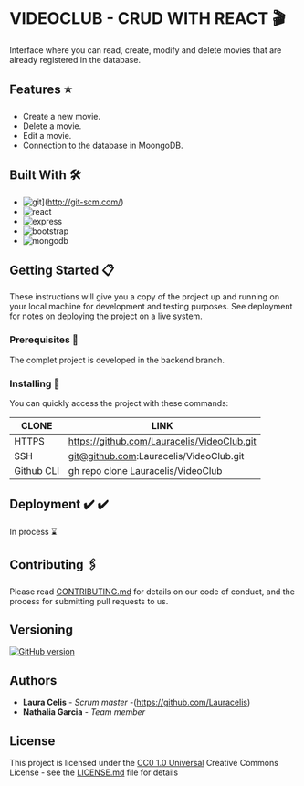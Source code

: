 # VIDEOCLUB - CRUD WITH REACT :clapper:

Interface where you can read, create, modify and delete movies that are already registered in the database.

## Features :star:
* Create a new movie.
* Delete a movie.
* Edit a movie.
* Connection to the database in MoongoDB.



## Built With 🛠️

* ![git](https://img.shields.io/badge/--F05032?logo=git&logoColor=ffffff)](http://git-scm.com/)
* ![react](https://img.shields.io/badge/React-20232A?style=for-the-badge&logo=react&logoColor=61DAFB)
* ![express](https://img.shields.io/badge/Express.js-404D59?style=for-the-badge)
* ![bootstrap](https://img.shields.io/badge/Bootstrap-563D7C?style=for-the-badge&logo=bootstrap&logoColor=white)
* ![mongodb](https://img.shields.io/badge/MongoDB-4EA94B?style=for-the-badge&logo=mongodb&logoColor=white)




## Getting Started 📋 

These instructions will give you a copy of the project up and running on
your local machine for development and testing purposes. See deployment
for notes on deploying the project on a live system.

### Prerequisites :bookmark_tabs:

The complet project is developed in the backend branch.


### Installing :pushpin:

You can quickly access the project with these commands:

| CLONE | LINK |
| ------ | ------ |
| HTTPS | https://github.com/Lauracelis/VideoClub.git |
| SSH | git@github.com:Lauracelis/VideoClub.git |
| Github CLI | gh repo clone Lauracelis/VideoClub |




## Deployment ✔️	:heavy_check_mark:

In process :hourglass:



## Contributing 	:paperclips:

Please read [CONTRIBUTING.md](CONTRIBUTING.md) for details on our code
of conduct, and the process for submitting pull requests to us.



## Versioning

[![GitHub version](https://badge.fury.io/gh/Naereen%2FStrapDown.js.svg)](https://github.com/Naereen/StrapDown.js)



## Authors

  - **Laura Celis** - *Scrum master* -(https://github.com/Lauracelis)
  - **Nathalia Garcia** - *Team member*



## License

This project is licensed under the [CC0 1.0 Universal](LICENSE.md)
Creative Commons License - see the [LICENSE.md](LICENSE.md) file for
details


